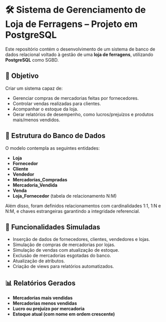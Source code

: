 # 🛠️ Sistema de Gerenciamento de Loja de Ferragens – Projeto em PostgreSQL

Este repositório contém o desenvolvimento de um sistema de banco de dados relacional voltado à gestão de uma **loja de ferragens**, utilizando **PostgreSQL** como SGBD.

## 📌 Objetivo

Criar um sistema capaz de:
- Gerenciar compras de mercadorias feitas por fornecedores.
- Controlar vendas realizadas para clientes.
- Acompanhar o estoque da loja.
- Gerar relatórios de desempenho, como lucros/prejuízos e produtos mais/menos vendidos.

## 🧱 Estrutura do Banco de Dados

O modelo contempla as seguintes entidades:

- **Loja**
- **Fornecedor**
- **Cliente**
- **Vendedor**
- **Mercadorias_Compradas**
- **Mercadoria_Vendida**
- **Venda**
- **Loja_Fornecedor** (tabela de relacionamento N:M)

Além disso, foram definidos relacionamentos com cardinalidades 1:1, 1:N e N:M, e chaves estrangeiras garantindo a integridade referencial.

## 🔄 Funcionalidades Simuladas

- Inserção de dados de fornecedores, clientes, vendedores e lojas.
- Simulação de compras de mercadorias por lojas.
- Simulação de vendas com atualização de estoque.
- Exclusão de mercadorias esgotadas do banco.
- Atualização de atributos.
- Criação de views para relatórios automatizados.

## 📊 Relatórios Gerados

- **Mercadorias mais vendidas**
- **Mercadorias menos vendidas**
- **Lucro ou prejuízo por mercadoria**
- **Estoque atual (com nome em ordem crescente)**

